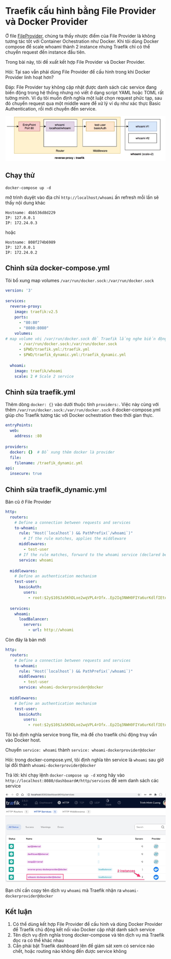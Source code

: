# Traefik cấu hình bằng File Provider và Docker Provider

Ở file [FileProvider](../FileProvider), chúng ta thấy nhược điểm của File Provider là không tương tác tốt với Container Ochestration như Docker. Khi tôi dùng Docker compose để scale whoami thành 2 instance nhưng Traefik chỉ có thể chuyển request đến instance đầu tiên.

Trong bài này, tôi đề xuất kết hợp File Provider và Docker Provider.

Hỏi: Tại sao vẫn phải dùng File Provider để cấu hình trong khi Docker Provider linh hoạt hơn?

Đáp: File Provider tuy không cập nhật được danh sách các service đang biến động trong hệ thống nhưng nó viết ở dạng script YAML hoặc TOML rất tường minh. Ví dụ tôi muốn định nghĩa một luật chọn request phức tạp, sau đó chuyển request qua một  middle ware để xử lý ví dụ như xác thực Basic Authentication, rồi mới chuyển đến service.

![](images/diagram.jpg)

## Chạy thử

```
docker-compose up -d
```

mở trình duyệt vào địa chỉ `http://localhost/whoami` ấn refresh mỗi lần sẽ thấy nội dung khác
```
Hostname: 4bb536d8d229
IP: 127.0.0.1
IP: 172.24.0.3
```
hoặc
```
Hostname: 808f274b6989
IP: 127.0.0.1
IP: 172.24.0.2
```

## Chỉnh sửa docker-compose.yml
Tôi bổ xung map volumes `/var/run/docker.sock:/var/run/docker.sock`

```yaml
version: '3'

services:
  reverse-proxy:
    image: traefik:v2.5
    ports:      
      - "80:80"
      - "8080:8080"
    volumes:
# map volume với /var/run/docker.sock để Traefik lắng nghe biến động từ Docker host
      - /var/run/docker.sock:/var/run/docker.sock
      - $PWD/traefik.yml:/traefik.yml
      - $PWD/traefik_dynamic.yml:/traefik_dynamic.yml

  whoami:
    image: traefik/whoami
    scale: 2 # Scale 2 service
```

## Chỉnh sửa traefik.yml
Thêm dòng `docker: {}` vào dưới thuộc tính `providers:`. Việc này cùng với thêm `/var/run/docker.sock:/var/run/docker.sock` ở docker-compose.yml giúp cho Traefik tương tác với Docker ochestration theo thời gian thực.

```yaml
entryPoints:
  web:
    address: :80

providers:
  docker: {}  # Bổ xung thêm docker là provider
  file:
    filename: /traefik_dynamic.yml
api:
  insecure: true
```

## Chỉnh sửa traefik_dynamic.yml

Bản cũ ở File Provider

```yaml
http:
  routers:
    # Define a connection between requests and services
    to-whoami:
      rule: "Host(`localhost`) && PathPrefix(`/whoami`)"
        # If the rule matches, applies the middleware
      middlewares:
        - test-user
      # If the rule matches, forward to the whoami service (declared below)
      service: whoami

  middlewares:
    # Define an authentication mechanism
    test-user:
      basicAuth:
        users:
          - root:$2y$10$Ja5KhDLxe2wqVPL4rOfx..Ep2Iq3NWH0FIYa6urKdlfIEtohSjS2a

  services:
    whoami:
      loadBalancer:
        servers:
          - url: http://whoami
```

Còn đây là bản mới

```yaml
http:
  routers:
    # Define a connection between requests and services
    to-whoami:
      rule: "Host(`localhost`) && PathPrefix(`/whoami`)"
      middlewares:
        - test-user
      service: whoami-dockerprovider@docker

  middlewares:
    # Define an authentication mechanism
    test-user:
      basicAuth:
        users:
          - root:$2y$10$Ja5KhDLxe2wqVPL4rOfx..Ep2Iq3NWH0FIYa6urKdlfIEtohSjS2a
```
Tôi bỏ định nghĩa service trong file, mà để cho traefik chủ động truy vấn vào Docker host.

Chuyển `service: whoami` thành `service: whoami-dockerprovider@docker`

Hỏi: trong docker-compose.yml, tôi định nghĩa tên service là `whoami` sau giờ lại đổi thành `whoami-dockerprovider@docker`

Trả lời: khi chạy lệnh `docker-compose up -d` xong hãy vào `http://localhost:8080/dashboard#/http/services` để xem danh sách các service

![](images/traefik_services.jpg)

Bạn chỉ cần copy tên dịch vụ `whoami` mà Traefik nhận ra `whoami-dockerprovider@docker`

## Kết luận

1. Có thể dùng kết hợp File Provider để cấu hình và dùng Docker Provider để Traefik chủ động kết nối vào Docker cập nhật danh sách service
2. Tên dịch vụ định nghĩa trong docker-compose và tên dịch vụ mà Traefik đọc ra có thể khác nhau
3. Cần phải bật Traefik dashboard lên để giám sát xem có service nào chết, hoặc routing nào không đến được service không
  